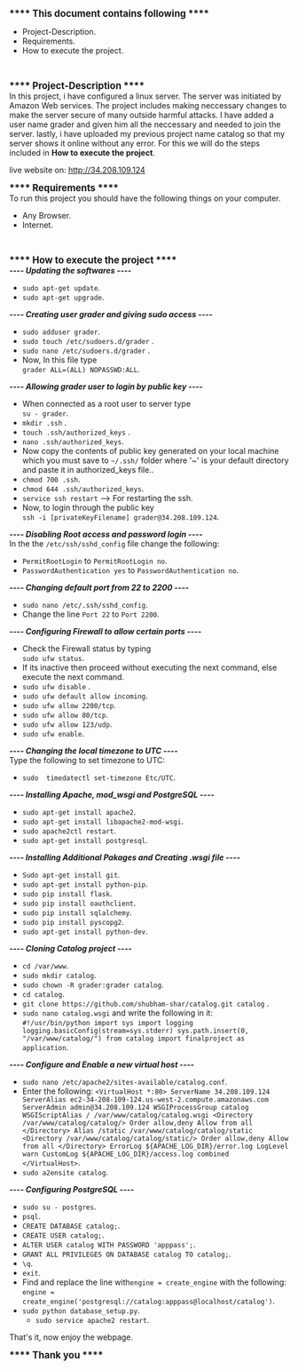 <b><big>****  This document contains following  ****</big></b><br>

- Project-Description.
- Requirements.
- How to execute the project.
<br>

<b><big>****  Project-Description  ****</big></b><br>
In this project, i have configured a linux server. The server was initiated by Amazon Web services.
The project includes making neccessary changes to make the server secure of many outside harmful attacks.
I have added a user name grader and given him all the neccessary and needed to join the server.
lastly, i have uploaded my previous project name catalog so that my server shows it online without any
error. For this we will do the steps included in <b>How to execute the project</b>.

live website on:  http://34.208.109.124
<br>

<b><big>****  Requirements  ****</big></b><br>
To run this project you should have the following things on your computer.<br>

- Any Browser.
- Internet.

<br>

<b><big>****  How to execute the project  ****</big></b><br>
<b><i>----  Updating the softwares  ----</i></b><br>

-  `sudo apt-get update`.
-  `sudo apt-get upgrade`.


<b><i>----  Creating user grader and giving sudo access ----</i></b><br>

-  `sudo adduser grader`.
-  `sudo touch /etc/sudoers.d/grader` .
-  `sudo nano /etc/sudoers.d/grader` .
- Now, In this file type <br> `grader ALL=(ALL) NOPASSWD:ALL`.


<b><i>----  Allowing grader user to login by public key  ----</i></b><br>

- When connected as a root user to server type <br>`su - grader`.
-  `mkdir .ssh` .
-  `touch .ssh/authorized_keys` .
- `nano .ssh/authorized_keys`.
- Now copy the contents of public key generated on your local machine which you must save to `~/.ssh/` folder where '~' is your default directory and paste it in authorized_keys file..
- `chmod 700 .ssh`.
- `chmod 644 .ssh/authorized_keys`.
- `service ssh restart` --> For restarting the ssh.
- Now, to login through the public key<br>
    `ssh -i [privateKeyFilename] grader@34.208.109.124`.


<b><i>---- Disabling Root access and password login  ----</i></b><br>
	In the the `/etc/ssh/sshd_config` file change the following:
- `PermitRootLogin` to `PermitRootLogin no`.
- `PasswordAuthentication yes` to `PasswordAuthentication no`.

<b><i>----  Changing default port from 22 to 2200  ----</i></b><br>

- `sudo nano /etc/.ssh/sshd_config`.
- Change the line `Port 22` to `Port 2200`.


<b><i>---- Configuring Firewall to allow certain ports  ----</i></b><br>

- Check the Firewall status by typing<br>`sudo ufw status`.
- If its inactive then proceed without executing the next command, else execute the next command.
- `sudo ufw disable` .
- `sudo ufw default allow incoming`.
- `sudo ufw allow 2200/tcp`.
- `sudo ufw allow 80/tcp`.
- `sudo ufw allow 123/udp`.
- `sudo ufw enable`.


<b><i>----  Changing the local timezone to UTC  ----</i></b><br>
Type the following to set timezone to UTC:
- `sudo  timedatectl set-timezone Etc/UTC`.


<b><i>----  Installing Apache, mod_wsgi and PostgreSQL  ----</i></b><br>

- `sudo apt-get install apache2`.
- `sudo apt-get install libapache2-mod-wsgi`.
- `sudo apache2ctl restart`.
- `sudo apt-get install postgresql`.


<b><i>----  Installing Additional Pakages and Creating .wsgi file  ----</i></b><br>

- `Sudo apt-get install git`.
- `sudo apt-get install python-pip`.
- `sudo pip install flask`.
- `sudo pip install oauthclient`.
- `sudo pip install sqlalchemy`.
- `sudo pip install pyscopg2`.
- `sudo apt-get install python-dev`.


<b><i>----  Cloning Catalog project  ----</i></b><br>

- `cd /var/www`.
- `sudo mkdir catalog`.
- `sudo chown -R grader:grader catalog`.
- `cd catalog`.
- `git clone https://github.com/shubham-shar/catalog.git catalog` .
- `sudo nano catalog.wsgi` and write the following in it: <br>
`#!/usr/bin/python
 import sys
 import logging
 logging.basicConfig(stream=sys.stderr)
 sys.path.insert(0, "/var/www/catalog/")
 from catalog import finalproject as application`.


<b><i>----  Configure and Enable a new virtual host  ----</i></b><br>

- `sudo nano /etc/apache2/sites-available/catalog.conf`.
- Enter the following:
`<VirtualHost *:80>
  ServerName 34.208.109.124
  ServerAlias ec2-34-208-109-124.us-west-2.compute.amazonaws.com
  ServerAdmin admin@34.208.109.124
  WSGIProcessGroup catalog
  WSGIScriptAlias / /var/www/catalog/catalog.wsgi
  <Directory /var/www/catalog/catalog/>
      Order allow,deny
      Allow from all
  </Directory>
  Alias /static /var/www/catalog/catalog/static
  <Directory /var/www/catalog/catalog/static/>
      Order allow,deny
      Allow from all
   </Directory>
  ErrorLog ${APACHE_LOG_DIR}/error.log
  LogLevel warn
  CustomLog ${APACHE_LOG_DIR}/access.log combined
</VirtualHost>`.
- `sudo a2ensite catalog`.


<b><i>----  Configuring PostgreSQL  ----</i></b><br>

- `sudo su - postgres`.
- `psql`.
- `CREATE DATABASE catalog;`.
- `CREATE USER catalog;`.
- `ALTER USER catalog WITH PASSWORD 'apppass';`.
- `GRANT ALL PRIVILEGES ON DATABASE catalog TO catalog;`.
- `\q`.
- `exit`.
- Find and replace the line with`engine = create_engine` with the following: <br>
		`engine = create_engine('postgresql://catalog:apppass@localhost/catalog')`.
- `sudo python database_setup.py`.
	- `sudo service apache2 restart`.

That's it, now enjoy the webpage.<br>

<b><big>****  Thank you  ****</big></b><br>
